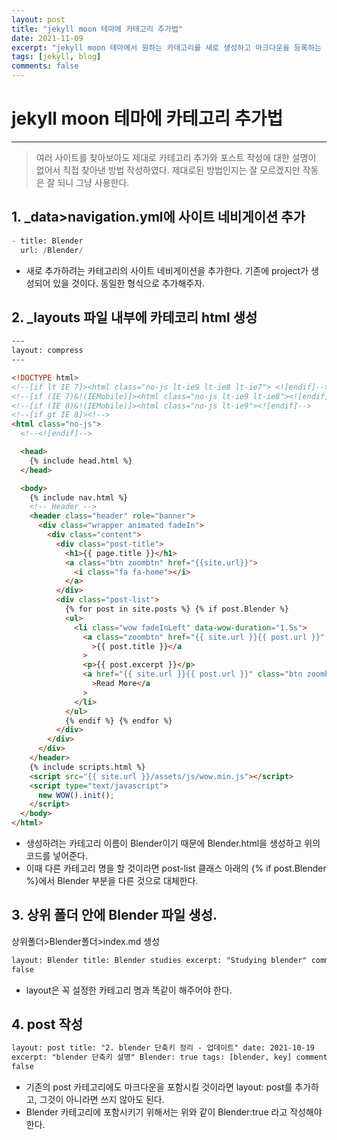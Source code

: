 ```yaml
---
layout: post
title: "jekyll moon 테마에 카테고리 추가법"
date: 2021-11-09
excerpt: "jekyll moon 테마에서 원하는 카테고리를 새로 생성하고 마크다운을 등록하는 법 정리."
tags: [jekyll, blog]
comments: false
---
```


# jekyll moon 테마에 카테고리 추가법

---

> 여러 사이트를 찾아보아도 제대로 카테고리 추가와 포스트 작성에 대한 설명이 없어서 직접 찾아낸 방법 작성하였다. 제대로된 방법인지는 잘 모르겠지만 작동은 잘 되니 그냥 사용한다.

## 1. \_data>navigation.yml에 사이트 네비게이션 추가

```python
- title: Blender
  url: /Blender/
```

- 새로 추가하려는 카테고리의 사이트 네비게이션을 추가한다. 기존에 project가 생성되어 있을 것이다. 동일한 형식으로 추가해주자.

## 2. \_layouts 파일 내부에 카테코리 html 생성

```html
---
layout: compress
---

<!DOCTYPE html>
<!--[if lt IE 7]><html class="no-js lt-ie9 lt-ie8 lt-ie7"> <![endif]-->
<!--[if (IE 7)&!(IEMobile)]><html class="no-js lt-ie9 lt-ie8"><![endif]-->
<!--[if (IE 8)&!(IEMobile)]><html class="no-js lt-ie9"><![endif]-->
<!--[if gt IE 8]><!-->
<html class="no-js">
  <!--<![endif]-->

  <head>
    {% include head.html %}
  </head>

  <body>
    {% include nav.html %}
    <!-- Header -->
    <header class="header" role="banner">
      <div class="wrapper animated fadeIn">
        <div class="content">
          <div class="post-title">
            <h1>{{ page.title }}</h1>
            <a class="btn zoombtn" href="{{site.url}}">
              <i class="fa fa-home"></i>
            </a>
          </div>
          <div class="post-list">
            {% for post in site.posts %} {% if post.Blender %}
            <ul>
              <li class="wow fadeInLeft" data-wow-duration="1.5s">
                <a class="zoombtn" href="{{ site.url }}{{ post.url }}"
                  >{{ post.title }}</a
                >
                <p>{{ post.excerpt }}</p>
                <a href="{{ site.url }}{{ post.url }}" class="btn zoombtn"
                  >Read More</a
                >
              </li>
            </ul>
            {% endif %} {% endfor %}
          </div>
        </div>
      </div>
    </header>
    {% include scripts.html %}
    <script src="{{ site.url }}/assets/js/wow.min.js"></script>
    <script type="text/javascript">
      new WOW().init();
    </script>
  </body>
</html>
```

- 생성하려는 카테고리 이름이 Blender이기 때문에 Blender.html을 생성하고 위의 코드를 넣어준다.
- 이때 다른 카테고리 명을 할 것이라면 post-list 클래스 아래의 {% if post.Blender %}에서 Blender 부분을 다른 것으로 대체한다.

## 3. 상위 폴더 안에 Blender 파일 생성.

상위폴더>Blender폴더>index.md 생성

```html
layout: Blender title: Blender studies excerpt: "Studying blender" comments:
false
```

- layout은 꼭 설정한 카테고리 명과 똑같이 해주어야 한다.

## 4. post 작성

```html
layout: post title: "2. blender 단축키 정리 - 업데이트" date: 2021-10-19
excerpt: "blender 단축키 설명" Blender: true tags: [blender, key] comments:
false
```

- 기존의 post 카테고리에도 마크다운을 포함시킬 것이라면 layout: post를 추가하고, 그것이 아니라면 쓰지 않아도 된다.
- Blender 카테고리에 포함시키기 위해서는 위와 같이 Blender:true 라고 작성해야 한다.
